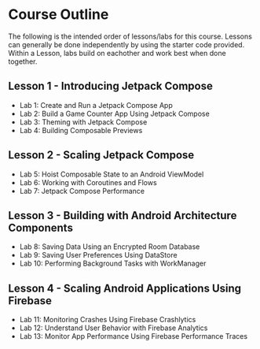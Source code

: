 # Course Outline
The following is the intended order of lessons/labs for this course.
Lessons can generally be done independently by using the starter code provided.
Within a Lesson, labs build on eachother and work best when done together.

## Lesson 1 - Introducing Jetpack Compose

- Lab 1: Create and Run a Jetpack Compose App
- Lab 2: Build a Game Counter App Using Jetpack Compose
- Lab 3: Theming with Jetpack Compose
- Lab 4: Building Composable Previews

## Lesson 2 - Scaling Jetpack Compose

- Lab 5: Hoist Composable State to an Android ViewModel
- Lab 6: Working with Coroutines and Flows
- Lab 7: Jetpack Compose Performance

## Lesson 3 - Building with Android Architecture Components

- Lab 8: Saving Data Using an Encrypted Room Database
- Lab 9: Saving User Preferences Using DataStore
- Lab 10: Performing Background Tasks with WorkManager

## Lesson 4 - Scaling Android Applications Using Firebase

- Lab 11: Monitoring Crashes Using Firebase Crashlytics
- Lab 12: Understand User Behavior with Firebase Analytics
- Lab 13: Monitor App Performance Using Firebase Performance Traces
